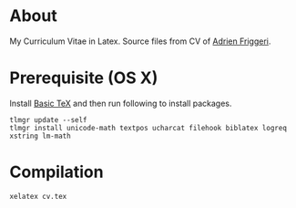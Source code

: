 # About

My Curriculum Vitae in Latex. Source files from CV of [Adrien Friggeri](https://github.com/afriggeri/).

# Prerequisite (OS X)

Install [Basic TeX](http://www.tug.org/mactex/morepackages.html) and then run following to install packages.

```
tlmgr update --self
tlmgr install unicode-math textpos ucharcat filehook biblatex logreq xstring lm-math
```

# Compilation

```
xelatex cv.tex
```
